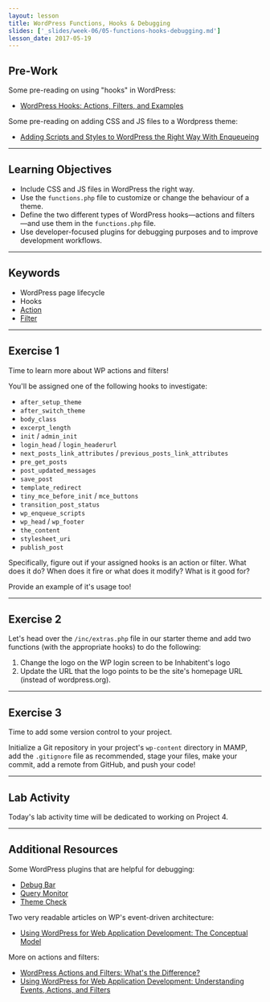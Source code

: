 ```yaml
---
layout: lesson
title: WordPress Functions, Hooks & Debugging
slides: ['_slides/week-06/05-functions-hooks-debugging.md']
lesson_date: 2017-05-19
---
```


## Pre-Work

Some pre-reading on using "hooks" in WordPress:

- [WordPress Hooks: Actions, Filters, and Examples](http://blog.teamtreehouse.com/hooks-wordpress-actions-filters-examples)

Some pre-reading on adding CSS and JS files to a Wordpress theme:

- [Adding Scripts and Styles to WordPress the Right Way With Enqueueing](http://premium.wpmudev.org/blog/adding-scripts-and-styles-wordpress-enqueueing/)

---

## Learning Objectives

- Include CSS and JS files in WordPress the right way.
- Use the `functions.php` file to customize or change the behaviour of a theme.
- Define the two different types of WordPress hooks&mdash;actions and filters&mdash;and use them in the `functions.php` file.
- Use developer-focused plugins for debugging purposes and to improve development workflows.

---

## Keywords

- WordPress page lifecycle
- Hooks
- [Action](http://codex.wordpress.org/Plugin_API/Action_Reference)
- [Filter](http://codex.wordpress.org/Plugin_API/Filter_Reference)

---

## Exercise 1

Time to learn more about WP actions and filters!

You'll be assigned one of the following hooks to investigate:

- `after_setup_theme`
- `after_switch_theme`
- `body_class`
- `excerpt_length`
- `init` / `admin_init`
- `login_head` / `login_headerurl`
- `next_posts_link_attributes` / `previous_posts_link_attributes`
- `pre_get_posts`
- `post_updated_messages`
- `save_post`
- `template_redirect`
- `tiny_mce_before_init` / `mce_buttons`
- `transition_post_status`
- `wp_enqueue_scripts`
- `wp_head` / `wp_footer`
- `the_content`
- `stylesheet_uri`
- `publish_post`


Specifically, figure out if your assigned hooks is an action or filter. What does it do? When does it fire or what does it modify? What is it good for?

Provide an example of it's usage too!

---

## Exercise 2

Let's head over the `/inc/extras.php` file in our starter theme and add two functions (with the appropriate hooks) to do the following:

1. Change the logo on the WP login screen to be Inhabitent's logo
2. Update the URL that the logo points to be the site's homepage URL (instead of wordpress.org).

---

## Exercise 3

Time to add some version control to your project.

Initialize a Git repository in your project's `wp-content` directory in MAMP, add the `.gitignore` file as recommended, stage your files, make your commit, add a remote from GitHub, and push your code!

---

## Lab Activity

Today's lab activity time will be dedicated to working on Project 4.

---

## Additional Resources

Some WordPress plugins that are helpful for debugging:

- [Debug Bar](https://wordpress.org/plugins/debug-bar/)
- [Query Monitor](https://wordpress.org/plugins/query-monitor/)
- [Theme Check](https://wordpress.org/plugins/theme-check/)

Two very readable articles on WP's event-driven architecture:

- [Using WordPress for Web Application Development: The Conceptual Model](https://code.tutsplus.com/articles/using-wordpress-for-web-application-development-the-conceptual-model--wp-34095)

More on actions and filters:

- [WordPress Actions and Filters: What's the Difference?](https://code.tutsplus.com/articles/wordpress-actions-and-filters-whats-the-difference--cms-25700)
- [Using WordPress for Web Application Development: Understanding Events, Actions, and Filters](https://code.tutsplus.com/tutorials/using-wordpress-for-web-application-development-understanding-events-actions-and-filters--wp-34113)
